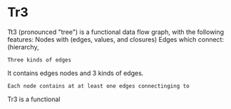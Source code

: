# Tr3

Tt3 (pronounced "tree") is a functional data flow graph, with the following features:
    Nodes with (edges, values, and closures)
    Edges which connect: (hierarchy, 
            
    
    Three kinds of edges
It contains edges nodes and 3 kinds of edges.
        
 
    Each node contains at at least one edges connectinging to 
    
Tr3 is a functional 
    
